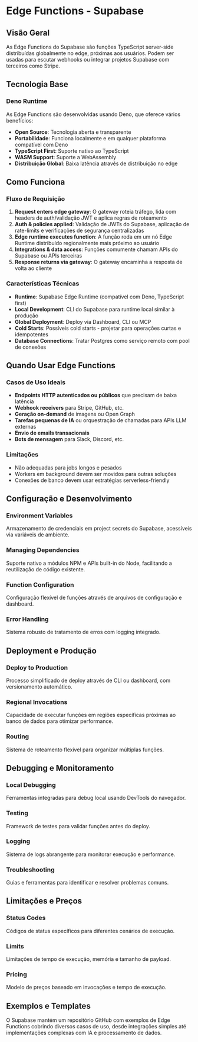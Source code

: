 # Edge Functions - Supabase

## Visão Geral

As Edge Functions do Supabase são funções TypeScript server-side distribuídas globalmente no edge, próximas aos usuários. Podem ser usadas para escutar webhooks ou integrar projetos Supabase com terceiros como Stripe.

## Tecnologia Base

### Deno Runtime
As Edge Functions são desenvolvidas usando Deno, que oferece vários benefícios:
- **Open Source**: Tecnologia aberta e transparente
- **Portabilidade**: Funciona localmente e em qualquer plataforma compatível com Deno
- **TypeScript First**: Suporte nativo ao TypeScript
- **WASM Support**: Suporte a WebAssembly
- **Distribuição Global**: Baixa latência através de distribuição no edge

## Como Funciona

### Fluxo de Requisição
1. **Request enters edge gateway**: O gateway roteia tráfego, lida com headers de auth/validação JWT e aplica regras de roteamento
2. **Auth & policies applied**: Validação de JWTs do Supabase, aplicação de rate-limits e verificações de segurança centralizadas
3. **Edge runtime executes function**: A função roda em um nó Edge Runtime distribuído regionalmente mais próximo ao usuário
4. **Integrations & data access**: Funções comumente chamam APIs do Supabase ou APIs terceiras
5. **Response returns via gateway**: O gateway encaminha a resposta de volta ao cliente

### Características Técnicas
- **Runtime**: Supabase Edge Runtime (compatível com Deno, TypeScript first)
- **Local Development**: CLI do Supabase para runtime local similar à produção
- **Global Deployment**: Deploy via Dashboard, CLI ou MCP
- **Cold Starts**: Possíveis cold starts - projetar para operações curtas e idempotentes
- **Database Connections**: Tratar Postgres como serviço remoto com pool de conexões

## Quando Usar Edge Functions

### Casos de Uso Ideais
- **Endpoints HTTP autenticados ou públicos** que precisam de baixa latência
- **Webhook receivers** para Stripe, GitHub, etc.
- **Geração on-demand** de imagens ou Open Graph
- **Tarefas pequenas de IA** ou orquestração de chamadas para APIs LLM externas
- **Envio de emails transacionais**
- **Bots de mensagem** para Slack, Discord, etc.

### Limitações
- Não adequadas para jobs longos e pesados
- Workers em background devem ser movidos para outras soluções
- Conexões de banco devem usar estratégias serverless-friendly

## Configuração e Desenvolvimento

### Environment Variables
Armazenamento de credenciais em project secrets do Supabase, acessíveis via variáveis de ambiente.

### Managing Dependencies
Suporte nativo a módulos NPM e APIs built-in do Node, facilitando a reutilização de código existente.

### Function Configuration
Configuração flexível de funções através de arquivos de configuração e dashboard.

### Error Handling
Sistema robusto de tratamento de erros com logging integrado.

## Deployment e Produção

### Deploy to Production
Processo simplificado de deploy através de CLI ou dashboard, com versionamento automático.

### Regional Invocations
Capacidade de executar funções em regiões específicas próximas ao banco de dados para otimizar performance.

### Routing
Sistema de roteamento flexível para organizar múltiplas funções.

## Debugging e Monitoramento

### Local Debugging
Ferramentas integradas para debug local usando DevTools do navegador.

### Testing
Framework de testes para validar funções antes do deploy.

### Logging
Sistema de logs abrangente para monitorar execução e performance.

### Troubleshooting
Guias e ferramentas para identificar e resolver problemas comuns.

## Limitações e Preços

### Status Codes
Códigos de status específicos para diferentes cenários de execução.

### Limits
Limitações de tempo de execução, memória e tamanho de payload.

### Pricing
Modelo de preços baseado em invocações e tempo de execução.

## Exemplos e Templates

O Supabase mantém um repositório GitHub com exemplos de Edge Functions cobrindo diversos casos de uso, desde integrações simples até implementações complexas com IA e processamento de dados.
